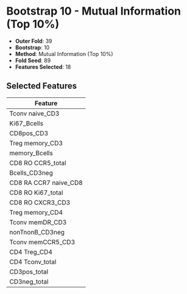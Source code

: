 # Bootstrap 10 - Mutual Information (Top 10%)

- **Outer Fold**: 39
- **Bootstrap**: 10
- **Method**: Mutual Information (Top 10%)
- **Fold Seed**: 89
- **Features Selected**: 18

## Selected Features

| Feature |
|---------|
| Tconv naive_CD3 |
| Ki67_Bcells |
| CD8pos_CD3 |
| Treg memory_CD3 |
| memory_Bcells |
| CD8 RO CCR5_total |
| Bcells_CD3neg |
| CD8 RA CCR7 naive_CD8 |
| CD8 RO Ki67_total |
| CD8 RO CXCR3_CD3 |
| Treg memory_CD4 |
| Tconv memDR_CD3 |
| nonTnonB_CD3neg |
| Tconv memCCR5_CD3 |
| CD4 Treg_CD4 |
| CD4 Tconv_total |
| CD3pos_total |
| CD3neg_total |
